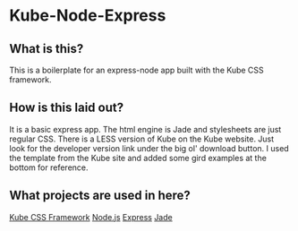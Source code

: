 Kube-Node-Express
=================

What is this?
-------------
This is a boilerplate for an express-node app built with the Kube CSS framework.

How is this laid out?
---------------------
It is a basic express app. The html engine is Jade and stylesheets are just regular CSS. There is a LESS version of Kube on the Kube website. Just look for the developer version link under the big ol' download button. I used the template from the Kube site and added some gird examples at the bottom for reference.

What projects are used in here?
-------------------------------
[Kube CSS Framework](http://imperavi.com/kube/)
[Node.js](http://nodejs.org/)
[Express](http://expressjs.com/)
[Jade](http://jade-lang.com/)